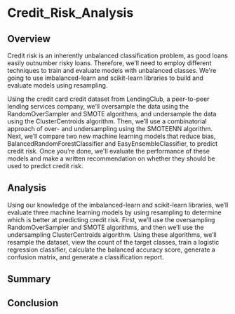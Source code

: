 # Credit_Risk_Analysis

## Overview
Credit risk is an inherently unbalanced classification problem, as good loans easily outnumber risky loans. Therefore, we’ll need to employ different techniques to train and evaluate models with unbalanced classes. We're going to use imbalanced-learn and scikit-learn libraries to build and evaluate models using resampling.

Using the credit card credit dataset from LendingClub, a peer-to-peer lending services company, we’ll oversample the data using the RandomOverSampler and SMOTE algorithms, and undersample the data using the ClusterCentroids algorithm. Then, we’ll use a combinatorial approach of over- and undersampling using the SMOTEENN algorithm. Next, we’ll compare two new machine learning models that reduce bias, BalancedRandomForestClassifier and EasyEnsembleClassifier, to predict credit risk. Once you’re done, we'll evaluate the performance of these models and make a written recommendation on whether they should be used to predict credit risk.

## Analysis

Using our knowledge of the imbalanced-learn and scikit-learn libraries, we’ll evaluate three machine learning models by using resampling to determine which is better at predicting credit risk. First, we’ll use the oversampling RandomOverSampler and SMOTE algorithms, and then we’ll use the undersampling ClusterCentroids algorithm. Using these algorithms, we’ll resample the dataset, view the count of the target classes, train a logistic regression classifier, calculate the balanced accuracy score, generate a confusion matrix, and generate a classification report.

## Summary


## Conclusion
